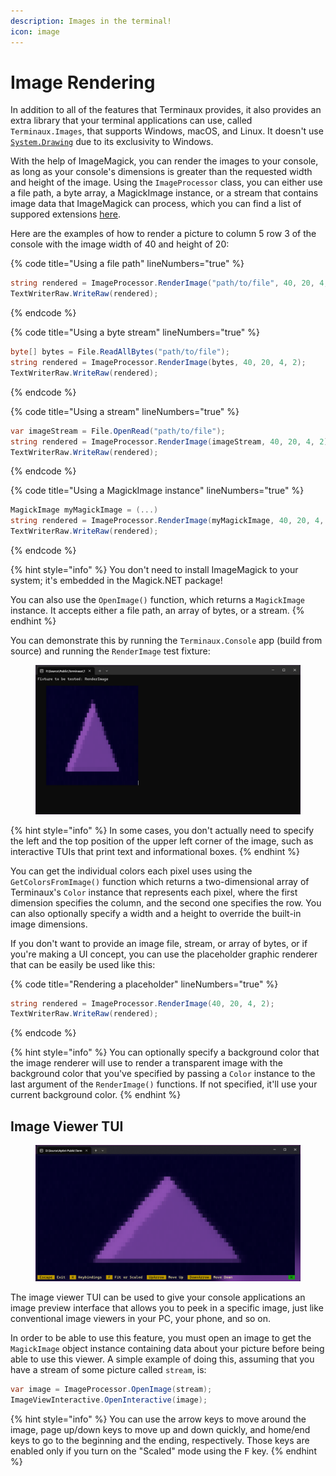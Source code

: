 ```yaml
---
description: Images in the terminal!
icon: image
---
```


# Image Rendering

In addition to all of the features that Terminaux provides, it also provides an extra library that your terminal applications can use, called `Terminaux.Images`, that supports Windows, macOS, and Linux. It doesn't use [`System.Drawing`](https://learn.microsoft.com/en-us/dotnet/core/compatibility/core-libraries/6.0/system-drawing-common-windows-only) due to its exclusivity to Windows.

With the help of ImageMagick, you can render the images to your console, as long as your console's dimensions is greater than the requested width and height of the image. Using the `ImageProcessor` class, you can either use a file path, a byte array, a MagickImage instance, or a stream that contains image data that ImageMagick can process, which you can find a list of suppored extensions [here](https://imagemagick.org/script/formats.php).

Here are the examples of how to render a picture to column 5 row 3 of the console with the image width of 40 and height of 20:

{% code title="Using a file path" lineNumbers="true" %}
```csharp
string rendered = ImageProcessor.RenderImage("path/to/file", 40, 20, 4, 2);
TextWriterRaw.WriteRaw(rendered);
```
{% endcode %}

{% code title="Using a byte stream" lineNumbers="true" %}
```csharp
byte[] bytes = File.ReadAllBytes("path/to/file");
string rendered = ImageProcessor.RenderImage(bytes, 40, 20, 4, 2);
TextWriterRaw.WriteRaw(rendered);
```
{% endcode %}

{% code title="Using a stream" lineNumbers="true" %}
```csharp
var imageStream = File.OpenRead("path/to/file");
string rendered = ImageProcessor.RenderImage(imageStream, 40, 20, 4, 2);
TextWriterRaw.WriteRaw(rendered);
```
{% endcode %}

{% code title="Using a MagickImage instance" lineNumbers="true" %}
```csharp
MagickImage myMagickImage = (...)
string rendered = ImageProcessor.RenderImage(myMagickImage, 40, 20, 4, 2);
TextWriterRaw.WriteRaw(rendered);
```
{% endcode %}

{% hint style="info" %}
You don't need to install ImageMagick to your system; it's embedded in the Magick.NET package!

You can also use the `OpenImage()` function, which returns a `MagickImage` instance. It accepts either a file path, an array of bytes, or a stream.
{% endhint %}

You can demonstrate this by running the `Terminaux.Console` app (build from source) and running the `RenderImage` test fixture:

<figure><img src="../../../.gitbook/assets/image (100).png" alt=""><figcaption></figcaption></figure>

{% hint style="info" %}
In some cases, you don't actually need to specify the left and the top position of the upper left corner of the image, such as interactive TUIs that print text and informational boxes.
{% endhint %}

You can get the individual colors each pixel uses using the `GetColorsFromImage()` function which returns a two-dimensional array of Terminaux's `Color` instance that represents each pixel, where the first dimension specifies the column, and the second one specifies the row. You can also optionally specify a width and a height to override the built-in image dimensions.

If you don't want to provide an image file, stream, or array of bytes, or if you're making a UI concept, you can use the placeholder graphic renderer that can be easily be used like this:

{% code title="Rendering a placeholder" lineNumbers="true" %}
```csharp
string rendered = ImageProcessor.RenderImage(40, 20, 4, 2);
TextWriterRaw.WriteRaw(rendered);
```
{% endcode %}

{% hint style="info" %}
You can optionally specify a background color that the image renderer will use to render a transparent image with the background color that you've specified by passing a `Color` instance to the last argument of the `RenderImage()` functions. If not specified, it'll use your current background color.
{% endhint %}

## Image Viewer TUI

<figure><img src="../../../.gitbook/assets/image (165).png" alt=""><figcaption></figcaption></figure>

The image viewer TUI can be used to give your console applications an image preview interface that allows you to peek in a specific image, just like conventional image viewers in your PC, your phone, and so on.&#x20;

In order to be able to use this feature, you must open an image to get the `MagickImage` object instance containing data about your picture before being able to use this viewer. A simple example of doing this, assuming that you have a stream of some picture called `stream`, is:

```csharp
var image = ImageProcessor.OpenImage(stream);
ImageViewInteractive.OpenInteractive(image);
```

{% hint style="info" %}
You can use the arrow keys to move around the image, page up/down keys to move up and down quickly, and home/end keys to go to the beginning and the ending, respectively. Those keys are enabled only if you turn on the "Scaled" mode using the <kbd>F</kbd> key.
{% endhint %}
